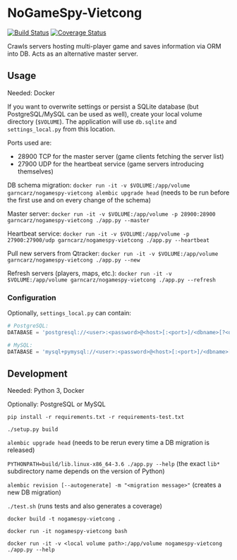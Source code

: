 # NoGameSpy-Vietcong

[![Build Status](https://travis-ci.org/garncarz/nogamespy-vietcong.svg?branch=master)](https://travis-ci.org/garncarz/nogamespy-vietcong)
[![Coverage Status](https://coveralls.io/repos/github/garncarz/nogamespy-vietcong/badge.svg?branch=master)](https://coveralls.io/github/garncarz/nogamespy-vietcong?branch=master)

Crawls servers hosting multi-player game and saves information via ORM into DB.
Acts as an alternative master server.


## Usage

Needed: Docker

If you want to overwrite settings or persist a SQLite database (but PostgreSQL/MySQL can be used as well),
create your local volume directory (`$VOLUME`).
The application will use `db.sqlite` and `settings_local.py` from this location.

Ports used are:
- 28900 TCP for the master server (game clients fetching the server list)
- 27900 UDP for the heartbeat service (game servers introducing themselves)

DB schema migration:
`docker run -it -v $VOLUME:/app/volume garncarz/nogamespy-vietcong alembic upgrade head`
(needs to be run before the first use and on every change of the schema)

Master server:
`docker run -it -v $VOLUME:/app/volume -p 28900:28900 garncarz/nogamespy-vietcong ./app.py --master`

Heartbeat service:
`docker run -it -v $VOLUME:/app/volume -p 27900:27900/udp garncarz/nogamespy-vietcong ./app.py --heartbeat`

Pull new servers from Qtracker:
`docker run -it -v $VOLUME:/app/volume garncarz/nogamespy-vietcong ./app.py --new`

Refresh servers (players, maps, etc.):
`docker run -it -v $VOLUME:/app/volume garncarz/nogamespy-vietcong ./app.py --refresh`


### Configuration

Optionally, `settings_local.py` can contain:

```py
# PostgreSQL:
DATABASE = 'postgresql://<user>:<password>@<host>[:<port>]/<dbname>[?<options>]'

# MySQL:
DATABASE = 'mysql+pymysql://<user>:<password>@<host>[:<port>]/<dbname>[?<options>]'
```


## Development

Needed: Python 3, Docker

Optionally: PostgreSQL or MySQL

`pip install -r requirements.txt -r requirements-test.txt`

`./setup.py build`

`alembic upgrade head` (needs to be rerun every time a DB migration is released)

`PYTHONPATH=build/lib.linux-x86_64-3.6 ./app.py --help`
(the exact `lib*` subdirectory name depends on the version of Python)

`alembic revision [--autogenerate] -m "<migration message>"` (creates a new DB migration)

`./test.sh` (runs tests and also generates a coverage)

`docker build -t nogamespy-vietcong .`

`docker run -it nogamespy-vietcong bash`

`docker run -it -v <local volume path>:/app/volume nogamespy-vietcong ./app.py --help`
